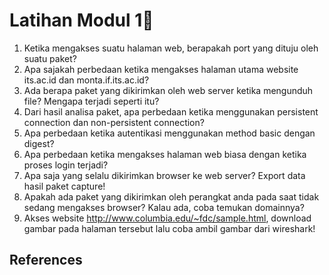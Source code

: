 # Latihan Modul 1📝
1. Ketika mengakses suatu halaman web, berapakah port yang dituju oleh suatu paket?
2. Apa sajakah perbedaan ketika mengakses halaman utama website its.ac.id dan monta.if.its.ac.id?
3. Ada berapa paket yang dikirimkan oleh web server ketika mengunduh file? Mengapa terjadi seperti itu?
4. Dari hasil analisa paket, apa perbedaan ketika menggunakan persistent connection dan non-persistent connection?
5. Apa perbedaan ketika autentikasi menggunakan method basic dengan digest?
6. Apa perbedaan ketika mengakses halaman web biasa dengan ketika proses login terjadi?
7. Apa saja yang selalu dikirimkan browser ke web server? Export data hasil paket capture!
8. Apakah ada paket yang dikirimkan oleh perangkat anda pada saat tidak sedang mengakses browser? Kalau ada, coba temukan domainnya?
9. Akses website http://www.columbia.edu/~fdc/sample.html, download gambar pada halaman tersebut lalu coba ambil gambar dari wireshark!

## References

